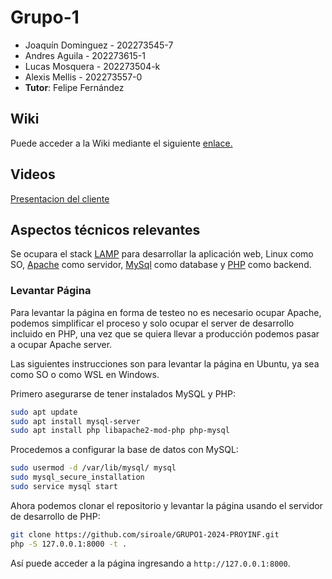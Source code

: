 # Grupo-1

* Joaquín Dominguez - 202273545-7
* Andres Aguila - 202273615-1
* Lucas Mosquera - 202273504-k
* Alexis Mellis - 202273557-0
* **Tutor**: Felipe Fernández

## Wiki

Puede acceder a la Wiki mediante el siguiente [enlace.](https://github.com/siroale/Grupo-1/wiki)

## Videos

[Presentacion del cliente](https://youtu.be/abJau21SDIk)

## Aspectos técnicos relevantes

Se ocupara el stack [LAMP](https://www.php.net/manual/en/features.commandline.webserver.php) para desarrollar la aplicación web, Linux como SO, [Apache](https://apache.org/) como servidor, [MySql](https://www.mysql.com/) como database y [PHP](https://www.php.net/) como backend.

### Levantar Página

Para levantar la página en forma de testeo no es necesario ocupar Apache, podemos simplificar el proceso y solo ocupar el server de desarrollo incluido en PHP, una vez que se quiera llevar a producción podemos pasar a ocupar Apache server.

Las siguientes instrucciones son para levantar la página en Ubuntu, ya sea como SO o como WSL en Windows.

Primero asegurarse de tener instalados MySQL y PHP:

``` sh
sudo apt update
sudo apt install mysql-server
sudo apt install php libapache2-mod-php php-mysql
```

Procedemos a configurar la base de datos con MySQL:

``` sh
sudo usermod -d /var/lib/mysql/ mysql
sudo mysql_secure_installation
sudo service mysql start
```

Ahora podemos clonar el repositorio y levantar la página usando el servidor de desarrollo de PHP:

``` sh
git clone https://github.com/siroale/GRUPO1-2024-PROYINF.git
php -S 127.0.0.1:8000 -t .
``````

Así puede acceder a la página ingresando a `http://127.0.0.1:8000`.

